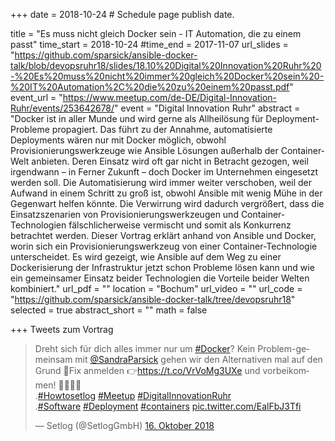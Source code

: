 +++
date = 2018-10-24  # Schedule page publish date.

title = "Es muss nicht gleich Docker sein - IT Automation, die zu einem passt"
time_start = 2018-10-24
#time_end = 2017-11-07
url_slides = "https://github.com/sparsick/ansible-docker-talk/blob/devopsruhr18/slides/18.10%20Digital%20Innovation%20Ruhr%20-%20Es%20muss%20nicht%20immer%20gleich%20Docker%20sein%20-%20IT%20Automation%2C%20die%20zu%20einem%20passt.pdf"
event_url = "https://www.meetup.com/de-DE/Digital-Innovation-Ruhr/events/253642678/"
event = "Digital Innovation Ruhr"
abstract = "Docker ist in aller Munde und wird gerne als Allheilösung für Deployment-Probleme propagiert. Das führt zu der Annahme, automatisierte Deployments wären nur mit Docker möglich, obwohl Provisionierungswerkzeuge wie Ansible Lösungen außerhalb der Container-Welt anbieten. Deren Einsatz wird oft gar nicht in Betracht gezogen, weil irgendwann – in Ferner Zukunft – doch Docker im Unternehmen eingesetzt werden soll. Die Automatisierung wird immer weiter verschoben, weil der Aufwand in einem Schritt zu groß ist, obwohl Ansible mit wenig Mühe in der Gegenwart helfen könnte. Die Verwirrung wird dadurch vergrößert, dass die Einsatzszenarien von Provisionierungswerkzeugen und Container-Technologien fälschlicherweise vermischt und somit als Konkurrenz betrachtet werden. Dieser Vortrag erklärt anhand von Ansible und Docker, worin sich ein Provisionierungswerkzeug von einer Container-Technologie unterscheidet. Es wird gezeigt, wie Ansible auf dem Weg zu einer Dockerisierung der Infrastruktur jetzt schon Probleme lösen kann und wie ein gemeinsamer Einsatz beider Technologien die Vorteile beider Welten kombiniert."
url_pdf = ""
location = "Bochum"
url_video = ""
url_code = "https://github.com/sparsick/ansible-docker-talk/tree/devopsruhr18"
selected = true
abstract_short = ""
math = false

+++
Tweets zum Vortrag

<blockquote class="twitter-tweet" data-lang="de"><p lang="de" dir="ltr">Dreht sich für dich alles immer nur um <a href="https://twitter.com/hashtag/Docker?src=hash&amp;ref_src=twsrc%5Etfw">#Docker</a>? Kein Problem-gemeinsam mit <a href="https://twitter.com/SandraParsick?ref_src=twsrc%5Etfw">@SandraParsick</a> gehen wir den Alternativen mal auf den Grund 🧐Fix anmelden 👉<a href="https://t.co/VrVoMg3UXe">https://t.co/VrVoMg3UXe</a> und vorbeikommen! 🏃‍♂️🏃‍♀️<br>.<a href="https://twitter.com/hashtag/Howtosetlog?src=hash&amp;ref_src=twsrc%5Etfw">#Howtosetlog</a> <a href="https://twitter.com/hashtag/Meetup?src=hash&amp;ref_src=twsrc%5Etfw">#Meetup</a> <a href="https://twitter.com/hashtag/DigitalInnovationRuhr?src=hash&amp;ref_src=twsrc%5Etfw">#DigitalInnovationRuhr</a><br>.<a href="https://twitter.com/hashtag/Software?src=hash&amp;ref_src=twsrc%5Etfw">#Software</a> <a href="https://twitter.com/hashtag/Deployment?src=hash&amp;ref_src=twsrc%5Etfw">#Deployment</a> <a href="https://twitter.com/hashtag/containers?src=hash&amp;ref_src=twsrc%5Etfw">#containers</a> <a href="https://t.co/EalFbJ3Tfi">pic.twitter.com/EalFbJ3Tfi</a></p>&mdash; Setlog (@SetlogGmbH) <a href="https://twitter.com/SetlogGmbH/status/1052130510384836610?ref_src=twsrc%5Etfw">16. Oktober 2018</a></blockquote>
<script async src="https://platform.twitter.com/widgets.js" charset="utf-8"></script>
